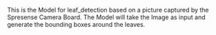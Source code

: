 This is the Model for leaf_detection based on a picture captured by the Spresense Camera Board. 
The Model will take the Image as input and generate the bounding boxes around the leaves.
